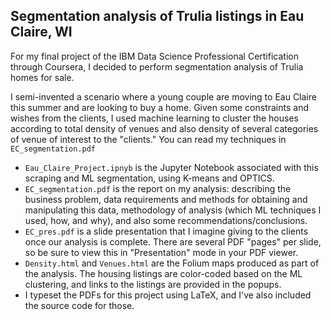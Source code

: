 ## Segmentation analysis of Trulia listings in Eau Claire, WI

For my final project of the IBM Data Science Professional Certification through Coursera, I decided to perform segmentation analysis of Trulia homes for sale. 

I semi-invented a scenario where a young couple are moving to Eau Claire this summer and are looking to buy a home. Given some constraints and wishes from the clients, I used machine learning to cluster the houses according to total density of venues and also density of several categories of venue of interest to the "clients." You can read my techniques in <code>EC_segmentation.pdf</code>

* <code>Eau_Claire_Project.ipnyb</code> is the Jupyter Notebook associated with this scraping and ML segmentation, using K-means and OPTICS. 
* <code>EC_segmentation.pdf</code> is the report on my analysis: describing the business problem, data requirements and methods for obtaining and manipulating this data, methodology of analysis (which ML techniques I used, how, and why), and also some recommendations/conclusions.
* <code>EC_pres.pdf</code> is a slide presentation that I imagine giving to the clients once our analysis is complete. There are several PDF "pages" per slide, so be sure to view this in "Presentation" mode in your PDF viewer. 
* <code>Density.html</code> and <code>Venues.html</code> are the Folium maps produced as part of the analysis. The housing listings are color-coded based on the ML clustering, and links to the listings are provided in the popups.
* I typeset the PDFs for this project using LaTeX, and I've also included the source code for those. 
